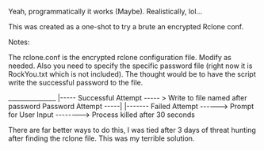 Yeah, programmatically it works (Maybe). Realistically, lol...

This was created as a one-shot to try a brute an encrypted Rclone conf.

Notes:

The rclone.conf is the encrypted rclone configuration file. Modify as needed.
Also you need to specify the specific password file (right now it is RockYou.txt which is not included).
The thought would be to have the script write the successful password to the file.

_______________       |----- Successful Attempt ----- > Write to file named after password
Password Attempt -----|
                      |------- Failed Attempt ------> Prompt for User Input --------> Process killed after 30 seconds

There are far better ways to do this, I was tied after 3 days of threat hunting after finding the rclone file. This was my terrible solution.
